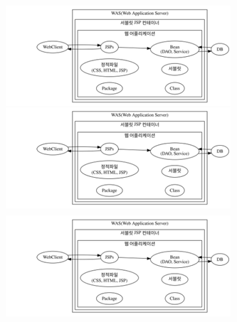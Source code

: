 ![이미지7](./was-container-webapp.svg?sanitize=true)
<img src="./was-container-webapp.svg?sanitize=true">

![이미지7](./was-container-webapp.svg)
